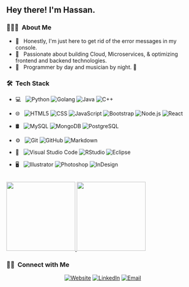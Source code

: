 <h2> Hey there! I'm Hassan.</h2>

<h3> 👨🏻‍💻 &nbsp;About Me </h3>

- 🤔 &nbsp; Honestly, I'm just here to get rid of the error messages in my console.
- 🌱 &nbsp; Passionate about building Cloud, Microservices, & optimizing frontend and backend technologies.
- 👾 &nbsp;  Programmer by day and musician by night. 🎸

<h3> 🛠 &nbsp;Tech Stack</h3>

- 💻 &nbsp;
  ![Python](https://img.shields.io/badge/-Python-333333?style=flat&logo=python)
  ![Golang](https://img.shields.io/badge/-Golang-333333?style=flat&logo=go)
  ![Java](https://img.shields.io/badge/-Java-333333?style=flat&logo=Java&logoColor=007396)
  ![C++](https://img.shields.io/badge/-C++-333333?style=flat&logo=C%2B%2B&logoColor=00599C)
- 🌐 &nbsp;
  ![HTML5](https://img.shields.io/badge/-HTML5-333333?style=flat&logo=HTML5)
  ![CSS](https://img.shields.io/badge/-CSS-333333?style=flat&logo=CSS3&logoColor=1572B6)
  ![JavaScript](https://img.shields.io/badge/-JavaScript-333333?style=flat&logo=javascript)
  ![Bootstrap](https://img.shields.io/badge/-Bootstrap-333333?style=flat&logo=bootstrap&logoColor=563D7C)
  ![Node.js](https://img.shields.io/badge/-Node.js-333333?style=flat&logo=node.js)
  ![React](https://img.shields.io/badge/-React-333333?style=flat&logo=react)
  
- 🛢 &nbsp;
  ![MySQL](https://img.shields.io/badge/-MySQL-333333?style=flat&logo=mysql)
  ![MongoDB](https://img.shields.io/badge/-MongoDB-333333?style=flat&logo=mongodb)
  ![PostgreSQL](https://img.shields.io/badge/PostgreSQL-333333?style=flat&logo=postgresql)
  
- ⚙️ &nbsp;
  ![Git](https://img.shields.io/badge/-Git-333333?style=flat&logo=git)
  ![GitHub](https://img.shields.io/badge/-GitHub-333333?style=flat&logo=github)
  ![Markdown](https://img.shields.io/badge/-Markdown-333333?style=flat&logo=markdown)
- 🔧 &nbsp;
  ![Visual Studio Code](https://img.shields.io/badge/-Visual%20Studio%20Code-333333?style=flat&logo=visual-studio-code&logoColor=007ACC)
  ![RStudio](https://img.shields.io/badge/-RStudio-333333?style=flat&logo=rstudio)
  ![Eclipse](https://img.shields.io/badge/-Eclipse-333333?style=flat&logo=eclipse-ide&logoColor=2C2255)
- 🖥 &nbsp;
  ![Illustrator](https://img.shields.io/badge/-Illustrator-333333?style=flat&logo=adobe-illustrator)
  ![Photoshop](https://img.shields.io/badge/-Photoshop-333333?style=flat&logo=adobe-photoshop)
  ![InDesign](https://img.shields.io/badge/-InDesign-333333?style=flat&logo=adobe-indesign)

<br/>

<a href="https://github.com/hassanmt96">
  <img height="180em" src="https://github-readme-stats.vercel.app/api?username=hassanmt96&theme=buefy&show_icons=true" />
  <img height="180em" src="https://github-readme-stats.vercel.app/api/top-langs/?username=hassanmt96&theme=buefy&layout=compact" />
</a>

<br/>

<h3> 🤝🏻 &nbsp;Connect with Me </h3>

<p align="center">
<a href="https://www.hassanmt.com/"><img alt="Website" src="https://img.shields.io/badge/Website-www.hassanmt.com-blue?style=flat-square&logo=google-chrome"></a>
<a href="https://www.linkedin.com/in/hassan-tariq-1382b112b/"><img alt="LinkedIn" src="https://img.shields.io/badge/LinkedIn-%20Hassan%20Tariq-blue?style=flat-square&logo=linkedin"></a>
<a href="mailto:hassanmt996@gmail.com"><img alt="Email" src="https://img.shields.io/badge/Email-hassanmt996@gmail.com-blue?style=flat-square&logo=gmail"></a>
</p>
